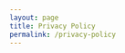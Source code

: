 ```yaml
---
layout: page
title: Privacy Policy
permalink: /privacy-policy
---
```


<div name="termly-embed" data-id="a84ae15c-923e-40f7-865a-d22b9a9537ee" data-type="iframe"></div> <script type="text/javascript">(function(d, s, id) { var js, tjs = d.getElementsByTagName(s)[0]; if (d.getElementById(id)) return; js = d.createElement(s); js.id = id; js.src = "https://app.termly.io/embed-policy.min.js"; tjs.parentNode.insertBefore(js, tjs); }(document, 'script', 'termly-jssdk'));</script>
